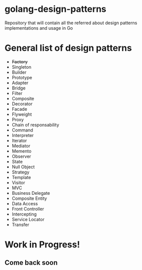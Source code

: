 # golang-design-patterns
Repository that will contain all the referred about design patterns implementations and usage in Go


# General list of design patterns
* ~~Factory~~
* Singleton
* Builder
* Prototype
* Adapter
* Bridge
* Filter
* Composite
* Decorator
* Facade
* Flyweight
* Proxy
* Chain of responsability
* Command
* Interpreter
* Iterator
* Mediator
* Memento
* Observer
* State
* Null Object
* Strategy
* Template
* Visitor
* MVC
* Business Delegate
* Composite Entity
* Data Access
* Front Controller
* Intercepting
* Service Locator
* Transfer

#  Work in Progress!  #
## Come back soon ##



